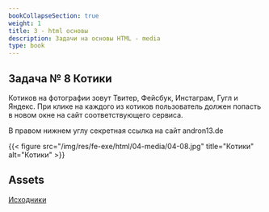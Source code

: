 ```yaml
---
bookCollapseSection: true
weight: 1
title: 3 - html основы
description: Задачи на основы HTML - media
type: book
---
```


## Задача № 8 Котики

Котиков на фотографии зовут Твитер, Фейсбук, Инстаграм, Гугл и Яндекс. 
При клике на каждого из котиков пользователь должен попасть в новом окне на сайт соответствующего сервиса. 

В правом нижнем углу секретная ссылка на сайт andron13.de

{{< figure src="/img/res/fe-exe/html/04-media/04-08.jpg" title="Котики" alt="Котики" >}}

## Assets

[Исходники](/img/res/fe-exe/html/04-media/04-08.png)


